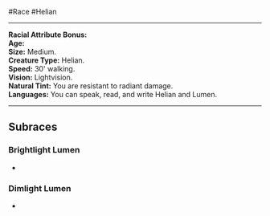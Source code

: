 #Race #Helian
- - -
**Racial Attribute Bonus:**  
**Age:**  
**Size:** Medium.  
**Creature Type:** Helian.  
**Speed:** 30' walking.  
**Vision:** Lightvision.  
**Natural Tint:** You are resistant to radiant damage.  
**Languages:** You can speak, read, and write Helian and Lumen.
- - -
## Subraces
### Brightlight Lumen
 
-
 
### Dimlight Lumen
 
-